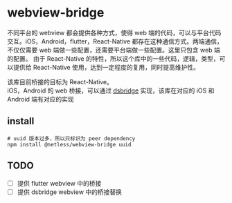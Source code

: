 # webview-bridge

不同平台的 webview 都会提供各种方式，使得 web 端的代码，可以与平台代码交互。iOS，Android，flutter，React-Native 都存在这种通信方式。两端通信，不仅仅需要 web 端做一些配置，还需要平台端做一些配置。这里只包含 web 端的配置。
由于 React-Native 的特性，所以这个库中的一些代码，逻辑，类型，可以提供给 React-Native 使用，达到一定程度的复用，同时提高维护性。

该库目前桥接的目标为 React-Native。  
iOS，Android 的 web 桥接，可以通过 [dsbridge](https://www.npmjs.com/package/dsbridge) 实现，该库在对应的 iOS 和 Android 端有对应的实现

## install

```shell
# uuid 版本过多，所以只标识为 peer dependency
npm install @netless/webview-bridge uuid
```

## TODO

- [ ] 提供 flutter webview 中的桥接
- [ ] 提供 dsbridge webview 中的桥接替换